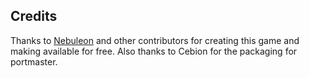 ## Credits

Thanks to [Nebuleon](https://github.com/Nebuleon/hocoslamfy) and other contributors for creating this game and making available for free. Also thanks to Cebion for the packaging for portmaster.

